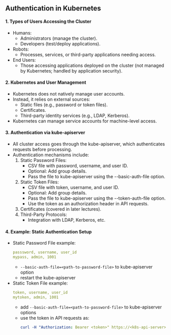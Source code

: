 ## Authentication in Kubernetes

#### 1. Types of Users Accessing the Cluster

- Humans:
  - Administrators (manage the cluster).
  - Developers (test/deploy applications).
- Robots:
  - Processes, services, or third-party applications needing access.
- End Users:
  - Those accessing applications deployed on the cluster (not managed by Kubernetes; handled by application security).

#### 2. Kubernetes and User Management

- Kubernetes does not natively manage user accounts.
- Instead, it relies on external sources:
  - Static files (e.g., password or token files).
  - Certificates.
  - Third-party identity services (e.g., LDAP, Kerberos).
- Kubernetes can manage service accounts for machine-level access.

#### 3. Authentication via kube-apiserver

- All cluster access goes through the kube-apiserver, which authenticates requests before processing.
- Authentication mechanisms include:
  1. Static Password Files:
     - CSV file with password, username, and user ID.
     - Optional: Add group details.
     - Pass the file to kube-apiserver using the --basic-auth-file option.
  2. Static Token Files:
     - CSV file with token, username, and user ID.
     - Optional: Add group details.
     - Pass the file to kube-apiserver using the --token-auth-file option.
     - Use the token as an authorization header in API requests.
  3. Certificates (covered in later lectures).
  4. Third-Party Protocols:
     - Integration with LDAP, Kerberos, etc.

#### 4. Example: Static Authentication Setup

- Static Password File example:
  ```yaml
  passsword, username, user_id
  mypass, admin, 1001
  ```
  - `--basic-auth-file=<path-to-password-file>` to kube-apiserver option
  - restart the kube-apiserver
- Static Token File example:
  ```yaml
  token, username, user_id
  mytoken, admin, 1001
  ```
  - add `--basic-auth-file=<path-to-password-file>` to kube-apiserver options
  - use the token in API requests as:
    ```yaml
    curl -H "Authorization: Bearer <token>" https://<k8s-api-server>
    ```
